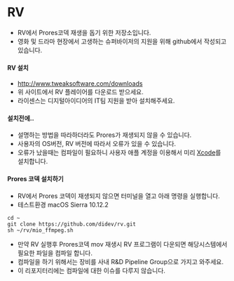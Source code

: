 # RV
- RV에서 Prores코덱 재생을 돕기 위한 저장소입니다.
- 영화 및 드라마 현장에서 고생하는 슈퍼바이저의 지원을 위해 github에서 작성되고 있습니다.

#### RV 설치
- http://www.tweaksoftware.com/downloads
- 위 사이트에서 RV 플레이어를 다운로드 받으세요.
- 라이센스는 디지털아이디어의 IT팀 지원을 받아 설치해주세요.

#### 설치전에..
- 설명하는 방법을 따라하더라도 Prores가 재생되지 않을 수 있습니다.
- 사용자의 OS버전, RV 버전에 따라서 오류가 있을 수 있습니다.
- 오류가 났을때는 컴파일이 필요하니 사용자 애플 계정을 이용해서 미리 [Xcode](https://developer.apple.com/kr/xcode/)를 설치합니다.

#### Prores 코덱 설치하기
- RV에서 Prores 코덱이 재생되지 않으면 터미널을 열고 아래 명령을 실행합니다.
- 테스트환경 macOS Sierra 10.12.2
```
cd ~
git clone https://github.com/didev/rv.git
sh ~/rv/mio_ffmpeg.sh
```
- 만약 RV 실행후 Prores코덱 mov 재생시 RV 프로그램이 다운되면 해당시스템에서 필요한 파일을 컴파일 합니다.
- 컴파일을 하기 위해서는 장비를 사내 R&D Pipeline Group으로 가지고 와주세요.
- 이 리포지터리에는 컴파일에 대한 이슈를 다루지 않습니다.
